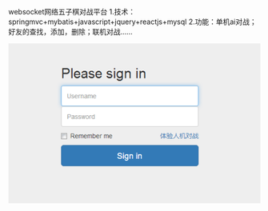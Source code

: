 websocket网络五子棋对战平台
1.技术：springmvc+mybatis+javascript+jquery+reactjs+mysql
2.功能：单机ai对战；好友的查找，添加，删除；联机对战......

![Alt text](https://github.com/vickyhwj/wiziqi1/raw/master/ssmws/1.png)
